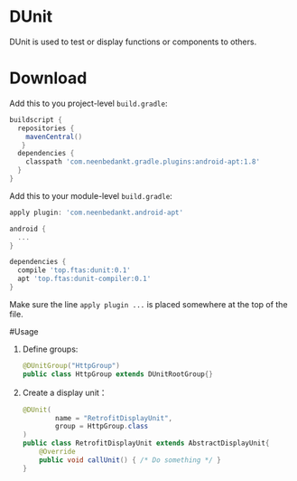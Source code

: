 # DUnit
DUnit is used to test or display functions or components to others.

# Download
Add this to you project-level `build.gradle`:

```groovy
buildscript {
  repositories {
    mavenCentral()
   }
  dependencies {
    classpath 'com.neenbedankt.gradle.plugins:android-apt:1.8'
  }
}
```

Add this to your module-level `build.gradle`:

```groovy
apply plugin: 'com.neenbedankt.android-apt'

android {
  ...
}

dependencies {
  compile 'top.ftas:dunit:0.1'
  apt 'top.ftas:dunit-compiler:0.1'
}
```

Make sure the line `apply plugin ...` is placed somewhere at the top of the file.

#Usage

1. Define groups:

	```java
	@DUnitGroup("HttpGroup")
	public class HttpGroup extends DUnitRootGroup{}
	```

2. Create a display unit：

	```java
	@DUnit(
			name = "RetrofitDisplayUnit",
			group = HttpGroup.class
	)
	public class RetrofitDisplayUnit extends AbstractDisplayUnit{
		@Override
		public void callUnit() { /* Do something */ }
	}
	```







